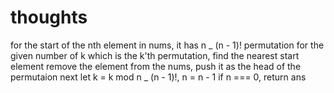 # thoughts

for the start of the nth element in nums, it has n _ (n - 1)! permutation
for the given number of k which is the k'th permutation, find the nearest start element
remove the element from the nums, push it as the head of the permutaion
next let k = k mod n _ (n - 1)!, n = n - 1
if n === 0, return ans
